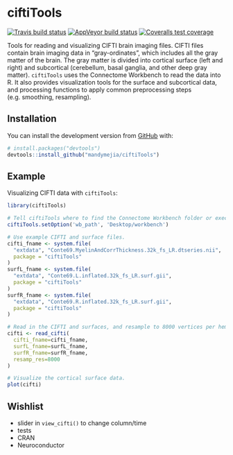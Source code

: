 
<!-- README.md is generated from README.Rmd. Please edit that file -->

# ciftiTools

<!-- badges: start -->

[![Travis build
status](https://travis-ci.com/mandymejia/ciftiTools.svg?branch=master)](https://travis-ci.com/mandymejia/ciftiTools)
[![AppVeyor build
status](https://ci.appveyor.com/api/projects/status/github/mandymejia/ciftiTools?branch=master&svg=true)](https://ci.appveyor.com/project/mandymejia/ciftiTools)
[![Coveralls test
coverage](https://coveralls.io/repos/github/mandymejia/ciftiTools/badge.svg)](https://coveralls.io/r/mandymejia/ciftiTools?branch=master)
<!-- badges: end -->

Tools for reading and visualizing CIFTI brain imaging files. CIFTI files
contain brain imaging data in “gray-ordinates”, which includes all the
gray matter of the brain. The gray matter is divided into cortical
surface (left and right) and subcortical (cerebellum, basal ganglia, and
other deep gray matter). `ciftiTools` uses the Connectome Workbench to
read the data into R. It also provides visualization tools for the
surface and subcortical data, and processing functions to apply common
preprocessing steps (e.g. smoothing, resampling).

## Installation

You can install the development version from
[GitHub](https://github.com/) with:

``` r
# install.packages("devtools")
devtools::install_github("mandymejia/ciftiTools")
```

## Example

Visualizing CIFTI data with `ciftiTools`:

``` r
library(ciftiTools)

# Tell ciftiTools where to find the Connectome Workbench folder or executable.
ciftiTools.setOption('wb_path', 'Desktop/workbench')

# Use example CIFTI and surface files.
cifti_fname <- system.file(
  "extdata", "Conte69.MyelinAndCorrThickness.32k_fs_LR.dtseries.nii", 
  package = "ciftiTools"
)
surfL_fname <- system.file(
  "extdata", "Conte69.L.inflated.32k_fs_LR.surf.gii", 
  package = "ciftiTools"
)
surfR_fname <- system.file(
  "extdata", "Conte69.R.inflated.32k_fs_LR.surf.gii", 
  package = "ciftiTools"
)

# Read in the CIFTI and surfaces, and resample to 8000 vertices per hemisphere.
cifti <- read_cifti(
  cifti_fname=cifti_fname, 
  surfL_fname=surfL_fname, 
  surfR_fname=surfR_fname, 
  resamp_res=8000
)

# Visualize the cortical surface data.
plot(cifti)
```

## Wishlist

  - slider in `view_cifti()` to change column/time
  - tests
  - CRAN
  - Neuroconductor
